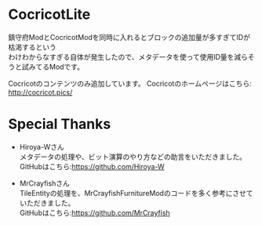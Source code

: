# CocricotLite

鎮守府ModとCocricotModを同時に入れるとブロックの追加量が多すぎてIDが枯渇するという<br>
わけわからなすぎる自体が発生したので、メタデータを使って使用ID量を減らそうと試みてるModです。

Cocricotのコンテンツのみ追加しています。 Cocricotのホームページはこちら: http://cocricot.pics/

# Special Thanks

- Hiroya-Wさん<br>
  メタデータの処理や、ビット演算のやり方などの助言をいただきました。<br>
  GitHubはこちら:https://github.com/Hiroya-W


- MrCrayfishさん<br>
  TileEntityの処理を、MrCrayfishFurnitureModのコードを多く参考にさせていただきました。<br>
  GitHubはこちら:https://github.com/MrCrayfish
